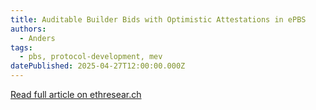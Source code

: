 ```yaml
---
title: Auditable Builder Bids with Optimistic Attestations in ePBS
authors:
  - Anders
tags:
  - pbs, protocol-development, mev
datePublished: 2025-04-27T12:00:00.000Z
---
```


[Read full article on ethresear.ch](https://ethresear.ch/t/auditable-builder-bids-with-optimistic-attestations-in-epbs/22224)
